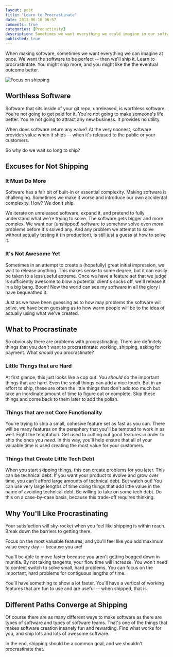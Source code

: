 ```yaml
---
layout: post
title: "Learn to Procrastinate"
date: 2013-06-10 06:57
comments: true
categories: [Productivity]
description: Sometimes we want everything we could imagine in our software at once.  Learn to procrastinate what is less important.
published: true
---
```


When making software, sometimes we want everything we can imagine at once.  We want the software to be perfect -- then we'll ship it.  Learn to procrastintate.  You might ship more, and you might like the the eventual outcome better.

![Focus on shipping](http://i.imgur.com/cXx17co.png)

<!--more-->

## Worthless Software

Software that sits inside of your git repo, unreleased, is worthless software.  You're not going to get paid for it.  You're not going to make someone's life better.  You're not going to attract any new business.  It provides no utility.  

When does software return any value?  At the very soonest, software provides value when it ships -- when it's released to the public or your customers.  

So why do we wait so long to ship?

## Excuses for Not Shipping

### It Must Do More

Software has a fair bit of built-in or essential complexity.  Making software is challenging.  Sometimes we make it worse and introduce our own accidental complexity.  How?  We don't ship.  

We iterate on unreleased software, expand it, and pretend to fully understand what we're trying to solve.  The software gets bigger and more complex.  We want our (unshipped) software to somehow solve even *more* problems before it's solved any.  And any problem we attempt to solve without actually testing it (in production), is still just a guess at how to solve it.

### It's Not Awesome Yet

Sometimes in an attempt to create a (hopefully) great initial impression, we wait to release anything.  This makes sense to some degree, but it can easily be taken to a less useful extreme.  Once we have a feature set that we judge is sufficiently awesome to blow a potential client's socks off, we'll release it in a big bang.  Boom!  Now the world can see my software in all the glory I have bequeathed it.  

Just as we have been guessing as to how may problems the software will solve, we have been guessing as to how warm people will be to the idea of actually using what we've created.  

## What to Procrastinate

So obviously there are problems with procrastinating.  There are definitely things that you *don't* want to procrastintate: working, shipping, asking for payment.  What *should* you procrastinate?

### Little Things that are Hard

At first glance, this just looks like a cop out.  You *should* do the important things that are hard.  Even the small things can add a nice touch.  But in an effort to ship, these are often the little things that don't add too much but take an inordinate amount of time to figure out or complete.  Skip these things and come back to them later to add the polish.  

### Things that are not Core Functionality

You're trying to ship a small, cohesive feature set as fast as you can.  There will be many features on the perephery that you'll be tempted to work in as well.  Fight the temptation.  Get used to cutting out good features in order to ship the ones you *need*.  In this way, you'll help ensure that all of your valuable time is used creating the most value for your customers.

### Things that Create Little Tech Debt

When you start skipping things, this can create problems for you later.  This can be technical debt.  If you want your product to evolve and grow over time, you can't afford large amounts of technical debt.  But watch out!  You can use very large lengths of time doing things that add little value in the name of avoiding technical debt.  Be willing to take on some tech debt.  Do this on a case-by-case basis, because this trade-off requires thinking.

## Why You'll Like Procrastinating

Your satisfaction will sky-rocket when you feel like shipping is within reach.  Break down the barriers to getting there.  

Focus on the most valuable features, and you'll feel like you add maximum value every day -- because you are!

You'll be able to move faster because you aren't getting bogged down in munitia.  By not taking tangents, your flow time will increase.  You won't need to context switch to solve small, hard problems.  You can focus on the important, hard problems for contiguous lengths of time.

You'll have something to show a lot faster.  You'll have a vertical of working features that are fun to use and are useful -- when shipped, that is.

## Different Paths Converge at Shipping

Of course there are as many different ways to make software as there are types of software and types of software teams.  That's one of the things that makes software creation insanely fun and rewarding.  Find what works for you, and ship lots and lots of awesome software.  

In the end, shipping should be a common goal, and we shouldn't procrastinate that.


